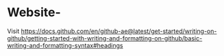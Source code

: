 # Website-
Visit https://docs.github.com/en/github-ae@latest/get-started/writing-on-github/getting-started-with-writing-and-formatting-on-github/basic-writing-and-formatting-syntax#headings  
